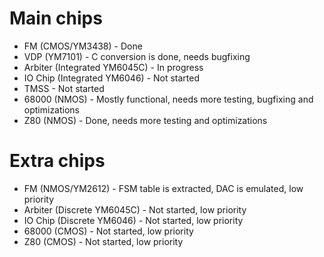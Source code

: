 # Main chips

* FM (CMOS/YM3438) - Done
* VDP (YM7101) - C conversion is done, needs bugfixing
* Arbiter (Integrated YM6045C) - In progress
* IO Chip (Integrated YM6046) - Not started
* TMSS - Not started
* 68000 (NMOS) - Mostly functional, needs more testing, bugfixing and optimizations
* Z80 (NMOS) - Done, needs more testing and optimizations

# Extra chips
* FM (NMOS/YM2612) - FSM table is extracted, DAC is emulated, low priority
* Arbiter (Discrete YM6045C) - Not started, low priority
* IO Chip (Discrete YM6046) - Not started, low priority
* 68000 (CMOS) - Not started, low priority
* Z80 (CMOS) - Not started, low priority
